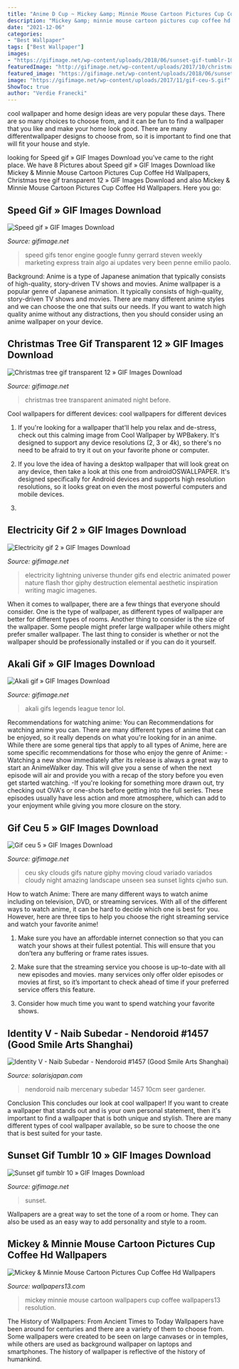 ```yaml
---
title: "Anime D Cup ~ Mickey &amp; Minnie Mouse Cartoon Pictures Cup Coffee Hd Wallpapers"
description: "Mickey &amp; minnie mouse cartoon pictures cup coffee hd wallpapers"
date: "2021-12-06"
categories:
- "Best Wallpaper"
tags: ["Best Wallpaper"]
images:
- "https://gifimage.net/wp-content/uploads/2018/06/sunset-gif-tumblr-10.gif"
featuredImage: "http://gifimage.net/wp-content/uploads/2017/10/christmas-tree-gif-transparent-12.gif"
featured_image: "https://gifimage.net/wp-content/uploads/2018/06/sunset-gif-tumblr-10.gif"
image: "https://gifimage.net/wp-content/uploads/2017/11/gif-ceu-5.gif"
ShowToc: true
author: "Verdie Franecki"
---
```



cool wallpaper and home design ideas are very popular these days. There are so many choices to choose from, and it can be fun to find a wallpaper that you like and make your home look good. There are many differentwallpaper designs to choose from, so it is important to find one that will fit your house and style.

	

		
looking for Speed gif » GIF Images Download you've came to the right place. We have 8 Pictures about Speed gif » GIF Images Download like Mickey &amp; Minnie Mouse Cartoon Pictures Cup Coffee Hd Wallpapers, Christmas tree gif transparent 12 » GIF Images Download and also Mickey &amp; Minnie Mouse Cartoon Pictures Cup Coffee Hd Wallpapers. Here you go:
		
    
## Speed Gif » GIF Images Download

<img loading=lazy src="https://gifimage.net/wp-content/uploads/2018/05/speed-gif.gif" onerror="this.onerror=null;this.src='https://tse1.mm.bing.net/th?id=OIP.mozSYO8cx_FUTGVTCWbukwHaGn&amp;pid=15.1';" alt="Speed gif » GIF Images Download">

_Source: gifimage.net_

>speed gifs tenor engine google funny gerrard steven weekly marketing express train algo ai updates very been penne emilio paolo. 

	

Background: Anime is a type of Japanese animation that typically consists of high-quality, story-driven TV shows and movies.
Anime wallpaper is a popular genre of Japanese animation. It typically consists of high-quality, story-driven TV shows and movies. There are many different anime styles and we can choose the one that suits our needs. If you want to watch high quality anime without any distractions, then you should consider using an anime wallpaper on your device.

    
## Christmas Tree Gif Transparent 12 » GIF Images Download

<img loading=lazy src="http://gifimage.net/wp-content/uploads/2017/10/christmas-tree-gif-transparent-12.gif" onerror="this.onerror=null;this.src='https://tse2.mm.bing.net/th?id=OIP.-mlNs6urS1r2I4YryDe_uQHaL5&amp;pid=15.1';" alt="Christmas tree gif transparent 12 » GIF Images Download">

_Source: gifimage.net_

>christmas tree transparent animated night before. 

	

Cool wallpapers for different devices:
cool wallpapers for different devices 

1. If you're looking for a wallpaper that'll help you relax and de-stress, check out this calming image from Cool Wallpaper by WPBakery. It's designed to support any device resolutions (2, 3 or 4k), so there's no need to be afraid to try it out on your favorite phone or computer.

2. If you love the idea of having a desktop wallpaper that will look great on any device, then take a look at this one from androidOSWALLPAPER. It's designed specifically for Android devices and supports high resolution resolutions, so it looks great on even the most powerful computers and mobile devices.

3.

    
## Electricity Gif 2 » GIF Images Download

<img loading=lazy src="https://gifimage.net/wp-content/uploads/2017/07/electricity-gif-2.gif" onerror="this.onerror=null;this.src='https://tse1.mm.bing.net/th?id=OIP.pf-KMY2ohnIck4IXRPOhhgHaDF&amp;pid=15.1';" alt="Electricity gif 2 » GIF Images Download">

_Source: gifimage.net_

>electricity lightning universe thunder gifs end electric animated power nature flash thor giphy destruction elemental aesthetic inspiration writing magic imagenes. 

	

When it comes to wallpaper, there are a few things that everyone should consider. One is the type of wallpaper, as different types of wallpaper are better for different types of rooms. Another thing to consider is the size of the wallpaper. Some people might prefer large wallpaper while others might prefer smaller wallpaper. The last thing to consider is whether or not the wallpaper should be professionally installed or if you can do it yourself.

    
## Akali Gif » GIF Images Download

<img loading=lazy src="https://gifimage.net/wp-content/uploads/2018/10/akali-gif.gif" onerror="this.onerror=null;this.src='https://tse1.mm.bing.net/th?id=OIP.y_BuIMr-8OOJ4u9B6zxteAAAAA&amp;pid=15.1';" alt="Akali gif » GIF Images Download">

_Source: gifimage.net_

>akali gifs legends league tenor lol. 

	

Recommendations for watching anime: You can
Recommendations for watching anime you can. There are many different types of anime that can be enjoyed, so it really depends on what you're looking for in an anime. While there are some general tips that apply to all types of Anime, here are some specific recommendations for those who enjoy the genre of Anime: 
-Watching a new show immediately after its release is always a great way to start an AnimeWalker day. This will give you a sense of when the next episode will air and provide you with a recap of the story before you even get started watching. 
-If you're looking for something more drawn out, try checking out OVA's or one-shots before getting into the full series. These episodes usually have less action and more atmosphere, which can add to your enjoyment while giving you more closure on the story.

    
## Gif Ceu 5 » GIF Images Download

<img loading=lazy src="https://gifimage.net/wp-content/uploads/2017/11/gif-ceu-5.gif" onerror="this.onerror=null;this.src='https://tse3.mm.bing.net/th?id=OIP.v0n0Yu459ohhRcUZtYssQwHaJ-&amp;pid=15.1';" alt="Gif ceu 5 » GIF Images Download">

_Source: gifimage.net_

>ceu sky clouds gifs nature giphy moving cloud variado variados cloudy night amazing landscape unseen sea sunset lights cjwho sun. 

	

How to watch Anime: There are many different ways to watch anime including on television, DVD, or streaming services.
With all of the different ways to watch anime, it can be hard to decide which one is best for you. However, here are three tips to help you choose the right streaming service and watch your favorite anime!
1. Make sure you have an affordable internet connection so that you can watch your shows at their fullest potential. This will ensure that you don’tera any buffering or frame rates issues.

2. Make sure that the streaming service you choose is up-to-date with all new episodes and movies. many services only offer older episodes or movies at first, so it’s important to check ahead of time if your preferred service offers this feature.

3. Consider how much time you want to spend watching your favorite shows.

    
## Identity V - Naib Subedar - Nendoroid #1457 (Good Smile Arts Shanghai)

<img loading=lazy src="https://cdn.shopify.com/s/files/1/0318/2649/products/FIGURE-120509_01.jpg?v=1604053908" onerror="this.onerror=null;this.src='https://tse1.mm.bing.net/th?id=OIP.5NPDTkLEfuNpncF10RipqQHaJ4&amp;pid=15.1';" alt="Identity V - Naib Subedar - Nendoroid #1457 (Good Smile Arts Shanghai)">

_Source: solarisjapan.com_

>nendoroid naib mercenary subedar 1457 10cm seer gardener. 

	

Conclusion
This concludes our look at cool wallpaper! If you want to create a wallpaper that stands out and is your own personal statement, then it's important to find a wallpaper that is both unique and stylish. There are many different types of cool wallpaper available, so be sure to choose the one that is best suited for your taste.

    
## Sunset Gif Tumblr 10 » GIF Images Download

<img loading=lazy src="https://gifimage.net/wp-content/uploads/2018/06/sunset-gif-tumblr-10.gif" onerror="this.onerror=null;this.src='https://tse1.mm.bing.net/th?id=OIP.0qUo3YBeBjScPU3TKYCW2AHaD_&amp;pid=15.1';" alt="Sunset gif tumblr 10 » GIF Images Download">

_Source: gifimage.net_

>sunset. 

	

Wallpapers are a great way to set the tone of a room or home. They can also be used as an easy way to add personality and style to a room.

    
## Mickey &amp; Minnie Mouse Cartoon Pictures Cup Coffee Hd Wallpapers

<img loading=lazy src="https://www.wallpapers13.com/wp-content/uploads/2016/03/Mickey-Minnie-Mouse-Cartoon-Pictures-cup-coffee-HD-Wallpapers.jpg" onerror="this.onerror=null;this.src='https://tse4.mm.bing.net/th?id=OIP.9EewTLQG2mhebw9lARvCpgHaEK&amp;pid=15.1';" alt="Mickey &amp; Minnie Mouse Cartoon Pictures Cup Coffee Hd Wallpapers">

_Source: wallpapers13.com_

>mickey minnie mouse cartoon wallpapers cup coffee wallpapers13 resolution. 

	

The History of Wallpapers: From Ancient Times to Today
Wallpapers have been around for centuries and there are a variety of them to choose from. Some wallpapers were created to be seen on large canvases or in temples, while others are used as background wallpaper on laptops and smartphones. The history of wallpaper is reflective of the history of humankind.

